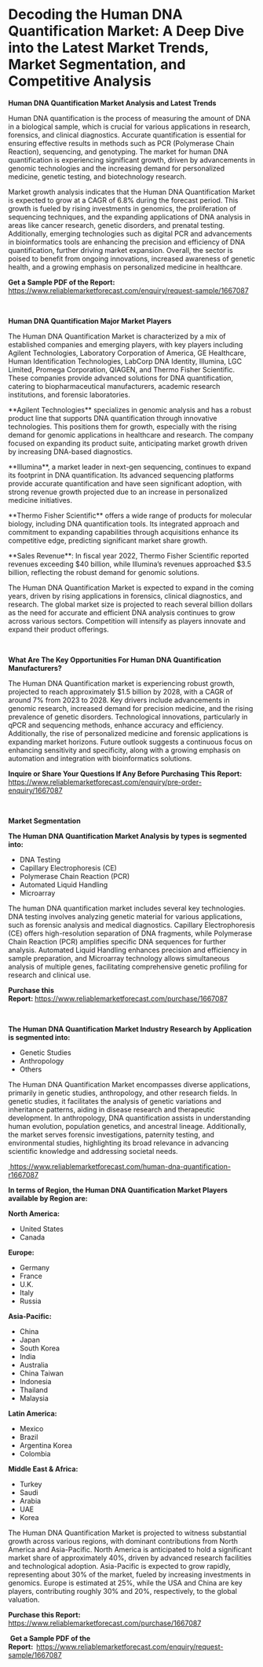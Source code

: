 <p><h1>Decoding the Human DNA Quantification Market: A Deep Dive into the Latest Market Trends, Market Segmentation, and Competitive Analysis</h1></p><p><strong>Human DNA Quantification Market Analysis and Latest Trends</strong></p>
<p><p>Human DNA quantification is the process of measuring the amount of DNA in a biological sample, which is crucial for various applications in research, forensics, and clinical diagnostics. Accurate quantification is essential for ensuring effective results in methods such as PCR (Polymerase Chain Reaction), sequencing, and genotyping. The market for human DNA quantification is experiencing significant growth, driven by advancements in genomic technologies and the increasing demand for personalized medicine, genetic testing, and biotechnology research.</p><p>Market growth analysis indicates that the Human DNA Quantification Market is expected to grow at a CAGR of 6.8% during the forecast period. This growth is fueled by rising investments in genomics, the proliferation of sequencing techniques, and the expanding applications of DNA analysis in areas like cancer research, genetic disorders, and prenatal testing. Additionally, emerging technologies such as digital PCR and advancements in bioinformatics tools are enhancing the precision and efficiency of DNA quantification, further driving market expansion. Overall, the sector is poised to benefit from ongoing innovations, increased awareness of genetic health, and a growing emphasis on personalized medicine in healthcare.</p></p>
<p><strong>Get a Sample PDF of the Report:&nbsp;</strong> <a href="https://www.reliablemarketforecast.com/enquiry/request-sample/1667087?utm_campaign=2457&utm_medium=2&utm_source=Github&utm_content=ia&utm_term=18042025&utm_id=human-dna-quantification">https://www.reliablemarketforecast.com/enquiry/request-sample/1667087</a></p>
<p>&nbsp;</p>
<p><strong>Human DNA Quantification Major Market Players</strong></p>
<p><p>The Human DNA Quantification Market is characterized by a mix of established companies and emerging players, with key players including Agilent Technologies, Laboratory Corporation of America, GE Healthcare, Human Identification Technologies, LabCorp DNA Identity, Illumina, LGC Limited, Promega Corporation, QIAGEN, and Thermo Fisher Scientific. These companies provide advanced solutions for DNA quantification, catering to biopharmaceutical manufacturers, academic research institutions, and forensic laboratories.</p><p>**Agilent Technologies** specializes in genomic analysis and has a robust product line that supports DNA quantification through innovative technologies. This positions them for growth, especially with the rising demand for genomic applications in healthcare and research. The company focused on expanding its product suite, anticipating market growth driven by increasing DNA-based diagnostics.</p><p>**Illumina**, a market leader in next-gen sequencing, continues to expand its footprint in DNA quantification. Its advanced sequencing platforms provide accurate quantification and have seen significant adoption, with strong revenue growth projected due to an increase in personalized medicine initiatives.</p><p>**Thermo Fisher Scientific** offers a wide range of products for molecular biology, including DNA quantification tools. Its integrated approach and commitment to expanding capabilities through acquisitions enhance its competitive edge, predicting significant market share growth.</p><p>**Sales Revenue**: In fiscal year 2022, Thermo Fisher Scientific reported revenues exceeding $40 billion, while Illumina’s revenues approached $3.5 billion, reflecting the robust demand for genomic solutions.</p><p>The Human DNA Quantification Market is expected to expand in the coming years, driven by rising applications in forensics, clinical diagnostics, and research. The global market size is projected to reach several billion dollars as the need for accurate and efficient DNA analysis continues to grow across various sectors. Competition will intensify as players innovate and expand their product offerings.</p></p>
<p>&nbsp;</p>
<p><strong>What Are The Key Opportunities For Human DNA Quantification Manufacturers?</strong></p>
<p><p>The Human DNA Quantification market is experiencing robust growth, projected to reach approximately $1.5 billion by 2028, with a CAGR of around 7% from 2023 to 2028. Key drivers include advancements in genomic research, increased demand for precision medicine, and the rising prevalence of genetic disorders. Technological innovations, particularly in qPCR and sequencing methods, enhance accuracy and efficiency. Additionally, the rise of personalized medicine and forensic applications is expanding market horizons. Future outlook suggests a continuous focus on enhancing sensitivity and specificity, along with a growing emphasis on automation and integration with bioinformatics solutions.</p></p>
<p><strong>Inquire or Share Your Questions If Any Before Purchasing This Report:</strong> <a href="https://www.reliablemarketforecast.com/enquiry/pre-order-enquiry/1667087?utm_campaign=2457&utm_medium=2&utm_source=Github&utm_content=ia&utm_term=18042025&utm_id=human-dna-quantification">https://www.reliablemarketforecast.com/enquiry/pre-order-enquiry/1667087</a></p>
<p>&nbsp;</p>
<p><strong>Market Segmentation</strong></p>
<p><strong>The Human DNA Quantification Market Analysis by types is segmented into:</strong></p>
<p><ul><li>DNA Testing</li><li>Capillary Electrophoresis (CE)</li><li>Polymerase Chain Reaction (PCR)</li><li>Automated Liquid Handling</li><li>Microarray</li></ul></p>
<p><p>The human DNA quantification market includes several key technologies. DNA testing involves analyzing genetic material for various applications, such as forensic analysis and medical diagnostics. Capillary Electrophoresis (CE) offers high-resolution separation of DNA fragments, while Polymerase Chain Reaction (PCR) amplifies specific DNA sequences for further analysis. Automated Liquid Handling enhances precision and efficiency in sample preparation, and Microarray technology allows simultaneous analysis of multiple genes, facilitating comprehensive genetic profiling for research and clinical use.</p></p>
<p><strong>Purchase this Report:&nbsp;</strong><a href="https://www.reliablemarketforecast.com/purchase/1667087?utm_campaign=2457&utm_medium=2&utm_source=Github&utm_content=ia&utm_term=18042025&utm_id=human-dna-quantification">https://www.reliablemarketforecast.com/purchase/1667087</a></p>
<p>&nbsp;</p>
<p><strong>The Human DNA Quantification Market Industry Research by Application is segmented into:</strong></p>
<p><ul><li>Genetic Studies</li><li>Anthropology</li><li>Others</li></ul></p>
<p><p>The Human DNA Quantification Market encompasses diverse applications, primarily in genetic studies, anthropology, and other research fields. In genetic studies, it facilitates the analysis of genetic variations and inheritance patterns, aiding in disease research and therapeutic development. In anthropology, DNA quantification assists in understanding human evolution, population genetics, and ancestral lineage. Additionally, the market serves forensic investigations, paternity testing, and environmental studies, highlighting its broad relevance in advancing scientific knowledge and addressing societal needs.</p></p>
<p><a href="https://www.reliablemarketforecast.com/human-dna-quantification-r1667087?utm_campaign=2457&utm_medium=2&utm_source=Github&utm_content=ia&utm_term=18042025&utm_id=human-dna-quantification">&nbsp;https://www.reliablemarketforecast.com/human-dna-quantification-r1667087</a></p>
<p><strong>In terms of Region, the Human DNA Quantification Market Players available by Region are:</strong></p>
<p>
    <p> <strong> North America: </strong>
        <ul>
            <li>United States</li>
            <li>Canada</li>
        </ul>
        </p> 
    <p> <strong> Europe: </strong>
        <ul>
            <li>Germany</li>
            <li>France</li>
            <li>U.K.</li>
            <li>Italy</li>
            <li>Russia</li>
        </ul>
        </p> 
    <p> <strong> Asia-Pacific: </strong>
        <ul>
            <li>China</li>
            <li>Japan</li>
            <li>South Korea</li>
            <li>India</li>
            <li>Australia</li>
            <li>China Taiwan</li>
            <li>Indonesia</li>
            <li>Thailand</li>
            <li>Malaysia</li>
        </ul>
        </p> 
    <p> <strong> Latin America: </strong>
        <ul>
            <li>Mexico</li>
            <li>Brazil</li>
            <li>Argentina Korea</li>
            <li>Colombia</li>
        </ul>
        </p> 
    <p> <strong> Middle East & Africa: </strong>
        <ul>
            <li>Turkey</li>
            <li>Saudi</li>
            <li>Arabia</li>
            <li>UAE</li>
            <li>Korea</li>
        </ul>
    </p>
    </p>
<p><p>The Human DNA Quantification Market is projected to witness substantial growth across various regions, with dominant contributions from North America and Asia-Pacific. North America is anticipated to hold a significant market share of approximately 40%, driven by advanced research facilities and technological adoption. Asia-Pacific is expected to grow rapidly, representing about 30% of the market, fueled by increasing investments in genomics. Europe is estimated at 25%, while the USA and China are key players, contributing roughly 30% and 20%, respectively, to the global valuation.</p></p>
<p><strong>Purchase this Report: </strong><a href="https://www.reliablemarketforecast.com/purchase/1667087?utm_campaign=2457&utm_medium=2&utm_source=Github&utm_content=ia&utm_term=18042025&utm_id=human-dna-quantification">https://www.reliablemarketforecast.com/purchase/1667087</a></p>
<p>&nbsp;<strong>Get a Sample PDF of the Report:&nbsp;&nbsp;</strong><a href="https://www.reliablemarketforecast.com/enquiry/request-sample/1667087?utm_campaign=2457&utm_medium=2&utm_source=Github&utm_content=ia&utm_term=18042025&utm_id=human-dna-quantification">https://www.reliablemarketforecast.com/enquiry/request-sample/1667087</a></p>
<p><strong></strong></p>
<p><p></p><p></p><p></p></p>